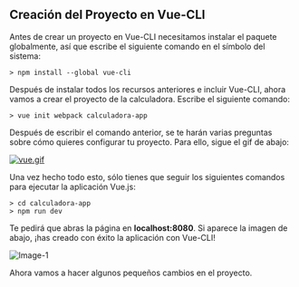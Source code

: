 ## Creación del Proyecto en Vue-CLI

Antes de crear un proyecto en Vue-CLI necesitamos instalar el paquete globalmente, así que escribe el siguiente comando en el símbolo del sistema:

```
> npm install --global vue-cli
```

Después de instalar todos los recursos anteriores e incluir Vue-CLI, ahora vamos a crear el proyecto de la calculadora. Escribe el siguiente comando:

```
> vue init webpack calculadora-app
```

Después de escribir el comando anterior, se te harán varias preguntas sobre cómo quieres configurar tu proyecto. Para ello, sigue el gif de abajo:

[![vue.gif](https://cdn-images-1.medium.com/max/1350/1*pVRvKav3CFRQSOBye5ixtQ.gif)](https://cdn-images-1.medium.com/max/1350/1*pVRvKav3CFRQSOBye5ixtQ.gif)

Una vez hecho todo esto, sólo tienes que seguir los siguientes comandos para ejecutar la aplicación Vue.js:

```
> cd calculadora-app
> npm run dev
```

Te pedirá que abras la página en **localhost:8080**. Si aparece la imagen de abajo, ¡has creado con éxito la aplicación con Vue-CLI!

![Image-1](https://cdn-images-1.medium.com/max/1575/1*e8jDWFMAozMjm5XAB6ga3g.png)

Ahora vamos a hacer algunos pequeños cambios en el proyecto.
